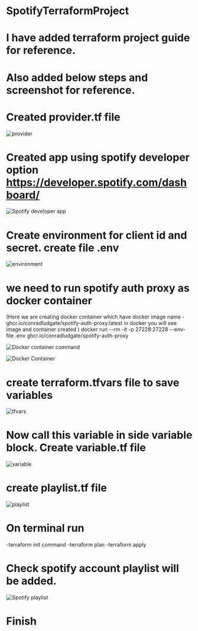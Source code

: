 # SpotifyTerraformProject
# I have added terraform project guide for reference. 
# Also added below steps and screenshot for reference. 

# Created provider.tf file
![provider](https://github.com/user-attachments/assets/670f17f2-ad05-43cd-aceb-78434fc127dc)

# Created app using spotify developer option https://developer.spotify.com/dashboard/

![Spotify developer app](https://github.com/user-attachments/assets/01cb6d74-9c52-4cc1-ab21-bbeecb747b7b)

# Create environment for client id and secret. create file .env 

![environment](https://github.com/user-attachments/assets/3891141f-1e4b-498d-97e4-83305a58731c)

# we need to run spotify auth proxy as docker container
(Here we are creating docker container which have docker image name - ghcr.io/conradludgate/spotify-auth-proxy:latest
in docker you will see image and container created )
docker run --rm -it -p 27228:27228 --env-file .env ghcr.io/conradludgate/spotify-auth-proxy

![Docker container command](https://github.com/user-attachments/assets/1d2d6779-5641-4784-8423-5bcc5996d695)

![Docker Container](https://github.com/user-attachments/assets/b7edba31-c954-49db-a406-9e90e87f199f)

# create terraform.tfvars file to save variables

![tfvars](https://github.com/user-attachments/assets/2bd8a85d-1c55-4c6e-9281-3233a62d10fd)

# Now call this variable in side variable block. Create variable.tf file 

![variable](https://github.com/user-attachments/assets/3c304483-73ae-444e-a3d9-61d3605f5af7)

# create playlist.tf file

![playlist](https://github.com/user-attachments/assets/7a925c75-d3ed-49b3-862a-3dfe3d23d4a4)


# On terminal run 
-terraform init command
-terraform plan
-terraform apply

# Check spotify account playlist will be added. 

![Spotify playlist](https://github.com/user-attachments/assets/6d254eca-f20e-468e-94d8-cf97e4df2550)


# Finish

